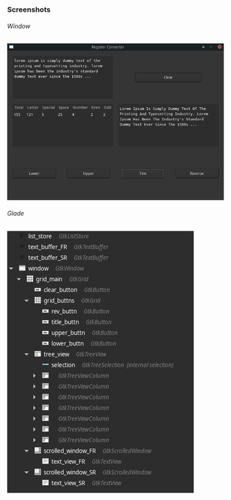 ### Screenshots
###### Window
![window](/screenshots/main_window.png)
###### Glade
![glade](/screenshots/structure.png)
